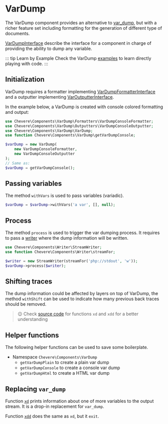 # VarDump

The VarDump component provides an alternative to [var_dump](https://www.php.net/manual/en/function.var-dump.php), but with a richer feature set including formatting for the generation of different type of documents.

[VarDumpInterface](../reference/Chevere/Interfaces/VarDump/VarDumpInterface.md) describe the interface for a component in charge of providing the ability to dump any variable.

::: tip Learn by Example
Check the VarDump [examples](https://github.com/chevere/examples/tree/master/02.VarDump) to learn directly playing with code.
:::

## Initialization

VarDump requires a formatter implementing [VarDumpFormatterInterface](../reference/Chevere/Interfaces/VarDump/VarDumpFormatterInterface.md) and a outputter implementing [VarOutputterInterface](../reference/Chevere/Interfaces/VarDump/VarOutputterInterface.md).

In the example below, a VarDump is created with console colored formatting and output:

```php
use Chevere\Components\VarDump\Formatters\VarDumpConsoleFormatter;
use Chevere\Components\VarDump\Outputters\VarDumpConsoleOutputter;
use Chevere\Components\VarDump\VarDump;
use function Chevere\Components\VarDump\getVarDumpConsole;

$varDump = new VarDump(
    new VarDumpConsoleFormatter,
    new VarDumpConsoleOutputter
);
// Same as:
$varDump = getVarDumpConsole();
```

## Passing variables

The method `withVars` is used to pass variables (variadic).

```php
$varDump = $varDump->withVars('a var', [], null);
```

## Process

The method `process` is used to trigger the var dumping process. It requires to pass a [writer](Writer.md) where the dump information will be written.

```php
use Chevere\Components\Writer\StreamWriter;
use function Chevere\Components\Writer\streamFor;

$writer = new StreamWriter(streamFor('php://stdout', 'w'));
$varDump->process($writer);
```

## Shifting traces

The dump information could be affected by layers on top of VarDump, the method `withShift` can be used to indicate how many previous back traces should be removed.

> 😉 Check [source code](https://github.com/chevere/chevere/blob/master/src/Chevere/Components/VarDump/functions.php) for functions `xd` and `xdd` for a better understanding

## Helper functions

The following helper functions can be used to save some boilerplate.

* Namespace `Chevere\Components\VarDump`
  * `getVarDumpPlain` to create a plain var dump
  * `getVarDumpConsole` to create a console var dump
  * `getVarDumpHtml` to create a HTML var dump

## Replacing `var_dump`

Function [`xd`](https://github.com/chevere/chevere/blob/master/src/Chevere/Components/VarDump/functions.php#L75) prints information about one of more variables to the output stream. It is a drop-in replacement for `var_dump`.

Function [`xdd`](https://github.com/chevere/chevere/blob/master/src/Chevere/Components/VarDump/functions.php#L101) does the same as `xd`, but it `exit`.
